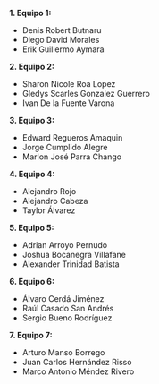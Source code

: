 **1. Equipo 1:**
* Denis Robert Butnaru
* Diego David Morales
* Erik Guillermo Aymara
  
**2. Equipo 2:**
* Sharon Nicole Roa Lopez
* Gledys Scarles Gonzalez Guerrero
* Ivan De la Fuente Varona

**3. Equipo 3:**
* Edward Regueros Amaquin
* Jorge Cumplido Alegre
* Marlon José Parra Chango

**4. Equipo 4:**
* Alejandro Rojo
* Alejandro Cabeza
* Taylor Álvarez

**5. Equipo 5:**
* Adrian Arroyo Pernudo
* Joshua Bocanegra Villafane
* Alexander Trinidad Batista

**6. Equipo 6:**
* Álvaro Cerdá Jiménez
* Raúl Casado San Andrés
* Sergio Bueno Rodríguez

**7. Equipo 7:**
* Arturo Manso Borrego
* Juan Carlos Hernández Risso
* Marco Antonio Méndez Rivero
